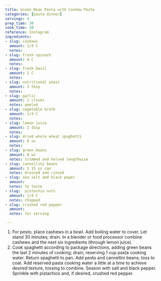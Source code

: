 ```yaml
---
title: Green Bean Pasta with Cashew Pesto
categories: [pasta dinner]
servings: 4
prep_time: 30
cook_time: 30
reference: Instagram
ingredients:
- slug: cashews
  amount: 1/4 C
  notes:
- slug: fresh spinach
  amount: 4 C
  notes:
- slug: fresh basil
  amount: 1 C
  notes:
- slug: nutritional yeast
  amount: 3 tbsp
  notes:
- slug: garlic
  amount: 2 cloves
  notes: peeled
- slug: vegetable broth
  amount: 1/4 C
  notes:
- slug: lemon juice
  amount: 2 tbsp
  notes:
- slug: dried whole wheat spaghetti
  amount: 8 oz
  notes:
- slug: green beans
  amount: 8 oz
  notes: trimmed and halved lengthwise
- slug: cannellini beans
  amount: 1 15 oz can
  notes: drained and rinsed
- slug: sea salt and black peper
  amount:
  notes: to taste
- slug:  pistachio nuts
  amount: 1/4 C
  notes: chopped
- slug: crushed red pepper
  amount:
  notes: for serving

---
```


1. For pesto, place cashews in a bowl. Add boiling water to cover. Let stand 30 minutes; drain. In a blender or food processor combine cashews and the next six ingredients (through lemon juice).
2. Cook spaghetti according to package directions, adding green beans the last 2 minutes of cooking; drain, reserving 1 cup pasta cooking water. Return spaghetti to pan. Add pesto and cannellini beans; toss to coat. Add reserved pasta cooking water a little at a time to achieve desired texture, tossing to combine. Season with salt and black pepper. Sprinkle with pistachios and, if desired, crushed red pepper.

